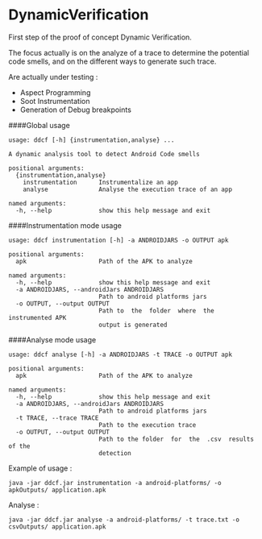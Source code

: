 # DynamicVerification
First step of the proof of concept Dynamic Verification.

The focus actually is on the analyze of a trace to determine the potential code smells, and on the different ways to generate such trace.

Are actually under testing :
- Aspect Programming
- Soot Instrumentation
- Generation of Debug breakpoints 

####Global usage
```
usage: ddcf [-h] {instrumentation,analyse} ...

A dynamic analysis tool to detect Android Code smells

positional arguments:
  {instrumentation,analyse}
    instrumentation      Instrumentalize an app
    analyse              Analyse the execution trace of an app

named arguments:
  -h, --help             show this help message and exit
```

####Instrumentation mode usage
```
usage: ddcf instrumentation [-h] -a ANDROIDJARS -o OUTPUT apk

positional arguments:
  apk                    Path of the APK to analyze

named arguments:
  -h, --help             show this help message and exit
  -a ANDROIDJARS, --androidJars ANDROIDJARS
                         Path to android platforms jars
  -o OUTPUT, --output OUTPUT
                         Path to  the  folder  where  the  instrumented APK
                         output is generated
```

####Analyse mode usage
```
usage: ddcf analyse [-h] -a ANDROIDJARS -t TRACE -o OUTPUT apk

positional arguments:
  apk                    Path of the APK to analyze

named arguments:
  -h, --help             show this help message and exit
  -a ANDROIDJARS, --androidJars ANDROIDJARS
                         Path to android platforms jars
  -t TRACE, --trace TRACE
                         Path to the execution trace
  -o OUTPUT, --output OUTPUT
                         Path to the folder  for  the  .csv  results of the
                         detection
```

Example of usage :
```
java -jar ddcf.jar instrumentation -a android-platforms/ -o apkOutputs/ application.apk
```

Analyse :
```
java -jar ddcf.jar analyse -a android-platforms/ -t trace.txt -o csvOutputs/ application.apk
```